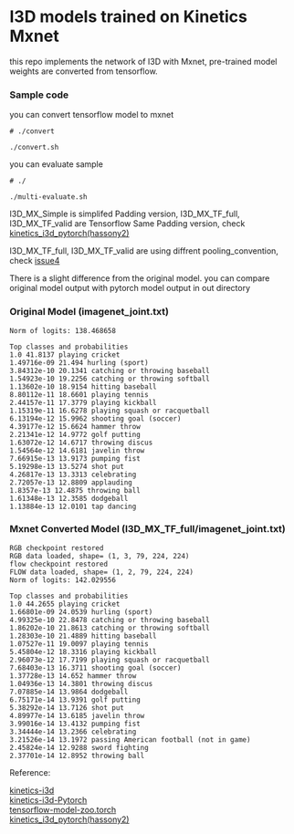 # I3D models trained on Kinetics Mxnet

this repo implements the network of I3D with Mxnet, pre-trained model weights are converted from tensorflow. 

### Sample code

you can convert tensorflow model to mxnet

```
# ./convert

./convert.sh

```

you can evaluate sample 

```
# ./

./multi-evaluate.sh

```

I3D_MX_Simple is simplifed Padding version, I3D_MX_TF_full, I3D_MX_TF_valid are Tensorflow Same Padding version, check [kinetics_i3d_pytorch(hassony2)](https://github.com/hassony2/kinetics_i3d_pytorch)

I3D_MX_TF_full, I3D_MX_TF_valid are using diffrent pooling_convention, check [issue4](https://github.com/hassony2/kinetics_i3d_pytorch/issues/4)

There is a slight difference from the original model. you can compare original model output with pytorch model output in out directory

### Original Model (imagenet_joint.txt)

```
Norm of logits: 138.468658

Top classes and probabilities
1.0 41.8137 playing cricket
1.49716e-09 21.494 hurling (sport)
3.84312e-10 20.1341 catching or throwing baseball
1.54923e-10 19.2256 catching or throwing softball
1.13602e-10 18.9154 hitting baseball
8.80112e-11 18.6601 playing tennis
2.44157e-11 17.3779 playing kickball
1.15319e-11 16.6278 playing squash or racquetball
6.13194e-12 15.9962 shooting goal (soccer)
4.39177e-12 15.6624 hammer throw
2.21341e-12 14.9772 golf putting
1.63072e-12 14.6717 throwing discus
1.54564e-12 14.6181 javelin throw
7.66915e-13 13.9173 pumping fist
5.19298e-13 13.5274 shot put
4.26817e-13 13.3313 celebrating
2.72057e-13 12.8809 applauding
1.8357e-13 12.4875 throwing ball
1.61348e-13 12.3585 dodgeball
1.13884e-13 12.0101 tap dancing
```

### Mxnet Converted Model (I3D_MX_TF_full/imagenet_joint.txt)
```
RGB checkpoint restored
RGB data loaded, shape= (1, 3, 79, 224, 224)
flow checkpoint restored
FLOW data loaded, shape= (1, 2, 79, 224, 224)
Norm of logits: 142.029556

Top classes and probabilities
1.0 44.2655 playing cricket
1.66801e-09 24.0539 hurling (sport)
4.99325e-10 22.8478 catching or throwing baseball
1.86202e-10 21.8613 catching or throwing softball
1.28303e-10 21.4889 hitting baseball
1.07527e-11 19.0097 playing tennis
5.45804e-12 18.3316 playing kickball
2.96073e-12 17.7199 playing squash or racquetball
7.68403e-13 16.3711 shooting goal (soccer)
1.37728e-13 14.652 hammer throw
1.04936e-13 14.3801 throwing discus
7.07885e-14 13.9864 dodgeball
6.75171e-14 13.9391 golf putting
5.38292e-14 13.7126 shot put
4.89977e-14 13.6185 javelin throw
3.99016e-14 13.4132 pumping fist
3.34444e-14 13.2366 celebrating
3.21526e-14 13.1972 passing American football (not in game)
2.45824e-14 12.9288 sword fighting
2.37701e-14 12.8952 throwing ball

```


Reference:

[kinetics-i3d](https://github.com/deepmind/kinetics-i3d)  
[kinetics-i3d-Pytorch](https://github.com/rimchang/kinetics-i3d-Pytorch)  
[tensorflow-model-zoo.torch](https://github.com/Cadene/tensorflow-model-zoo.torch)  
[kinetics_i3d_pytorch(hassony2)](https://github.com/hassony2/kinetics_i3d_pytorch)  
